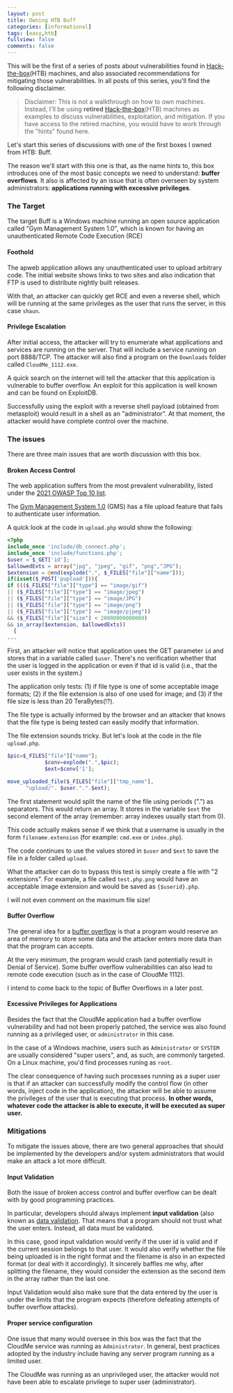 ```yaml
---
layout: post
title: Owning HTB Buff
categories: [informational]
tags: [easy,htb]
fullview: false
comments: false
---
```


This will be the first of a series of posts about vulnerabilities found in [Hack-the-box](https://hackthebox.eu)(HTB) machines, and also associated recommendations for mitigating those vulnerabilities. In all posts of this series, you'll find the following disclaimer.  

> Disclaimer: This is not a walkthrough on how to own machines. Instead, I'll be using **retired** [Hack-the-box](https://hackthebox.eu)(HTB) machines as examples to discuss vulnerabilities, exploitation, and mitigation. If you have access to the retired machine, you would have to work through the "hints" found here. 

Let's start this series of discussions with one of the first boxes I owned from HTB: Buff. 

The reason we'll start with this one is that, as the name hints to, this box introduces one of the most basic concepts we need to understand: **buffer overflows**. It also is affected by an issue that is often overseen by system administrators: **applications running with excessive privileges**. 

### The Target 

The target Buff is a Windows machine running  an open source application called "Gym Management System 1.0", which is known for having an unauthenticated Remote Code Execution (RCE)

#### Foothold 
The apweb application allows any unauthenticated user to upload arbitrary code. The initial website shows links to two sites and also indication that FTP is used to distribute nightly built releases. 

With that, an attacker can quickly get RCE and even a reverse shell, which will be running at the same privileges as the user that runs the server, in this case `shaun`. 

#### Privilege Escalation
After initial access, the attacker will try to enumerate what applications and services are running on the server. That will include a service running on port 8888/TCP. The attacker will also find a program on the `Downloads` folder called `CloudMe_1112.exe`. 

A quick search on the internet will tell the attacker that this application is vulnerable to buffer overflow. An exploit for this application is well known and can be found on ExploitDB. 

Successfully using the exploit with a reverse shell payload (obtained from metasploit) would result in a shell as an "administrator". At that moment, the attacker would have complete control over the machine. 

### The issues

There are three main issues that are worth discussion with this box.

#### Broken Access Control
The web application suffers from the most prevalent vulnerability, listed under the [2021  OWASP Top 10 list](https://owasp.org/Top10/A01_2021-Broken_Access_Control/). 

The [Gym Management System 1.0](https://projectworlds.in/free-projects/php-projects/gym-management-system-project-in-php/) (GMS) has a file upload feature that fails to authenticate user information. 

A quick look at the code in `upload.php` would show the following: 
```php
<?php
include_once 'include/db_connect.php';
include_once 'include/functions.php';
$user = $_GET['id'];
$allowedExts = array("jpg", "jpeg", "gif", "png","JPG");
$extension = @end(explode(".", $_FILES["file"]["name"]));
if(isset($_POST['pupload'])){
if ((($_FILES["file"]["type"] == "image/gif")
|| ($_FILES["file"]["type"] == "image/jpeg")
|| ($_FILES["file"]["type"] == "image/JPG")
|| ($_FILES["file"]["type"] == "image/png")
|| ($_FILES["file"]["type"] == "image/pjpeg"))
&& ($_FILES["file"]["size"] < 20000000000000)
&& in_array($extension, $allowedExts))
  {
...
```
First, an attacker will notice that application uses the GET parameter `id` and stores that in a variable called `$user`. There's no verification whether that the user is logged in the application or even if that id is valid (i.e., that the user exists in the system.) 

The application only tests: (1) if file type is one of some acceptable image formats; (2) if the file extension is also of one used for image; and (3) if the file size is less than 20 TeraBytes(!?). 

The file type is actually informed by the browser and an attacker that knows that the file type is being tested can easily modify that information. 

The file extension sounds tricky. But let's look at the code in the file `upload.php`. 

```php
$pic=$_FILES["file"]["name"];
            $conv=explode(".",$pic);
            $ext=$conv['1'];

move_uploaded_file($_FILES["file"]["tmp_name"],
      "upload/". $user.".".$ext);
```
The first statement would split the name of the file using periods (".") as separators. This would return an array. It stores in the variable `$ext` the second element of the array (remember: array indexes usually start from 0). 

This code actually makes sense if we think that a username is usually in the form `filename.extension` (for example: `cmd.exe` or `index.php`). 

The code continues to use the values stored in  `$user` and `$ext` to save the file in a folder called `upload`.  

What the attacker can do to bypass this test is simply create a file with "2 extensions". For example, a file called `test.php.png` would have an acceptable image extension and would be saved as `{$userid}.php`. 

I will not even comment on the maximum file size!

#### Buffer Overflow

The general idea for a [buffer overflow](https://en.wikipedia.org/wiki/Buffer_overflow) is that a program would reserve an area of memory to store some data and the attacker enters more data than that the program can accepts. 

At the very minimum, the program would crash (and potentially result in Denial of Service). Some buffer overflow vulnerabilities can also lead to remote code execution (such as in the case of CloudMe 1112). 

I intend to come back to the topic of Buffer Overflows in a later post. 

#### Excessive Privileges for Applications

Besides the fact that the CloudMe application had a buffer overflow vulnerability and had not been properly patched, the service was also found running as a privileged user, or `administrator` in this case. 

In the case of a Windows machine, users such as `Administrator` or `SYSTEM` are usually considered "super users", and, as such, are commonly targeted.  On a Linux machine, you'd find processes runing as `root`. 

The clear consequence of having such processes running as a super user is that if an attacker can successfully modify the control flow (in other words, inject code in the application), the attacker will be able to assume the privileges of the user that is executing that process. **In other words, whatever code the attacker is able to execute, it will be executed as super user.** 

### Mitigations
To mitigate the issues above, there are two general approaches that should be implemented by the developers and/or system administrators that would make an attack a lot more difficult. 

#### Input Validation
Both the issue of broken access control and buffer overflow can be dealt with by good programming practices. 

In particular, developers should always implement **input validation** (also known as [data validation](https://en.wikipedia.org/wiki/Data_validation). That means that a program should not trust what the user enters. Instead, all data must be validated. 

In this case, good input validation would verify if the user id is valid and if the current session belongs to that user. It would also verify whether the file being uploaded is in the right format and the filename is also in an expected format (or deal with it accordingly). It sincerely baffles me why, after splitting the filename, they would consider the extension as the second item in the array rather than the last one. 

Input Validation would also make sure that the data entered by the user is under the limits that the program expects (therefore defeating attempts of buffer overflow attacks). 

#### Proper service configuration
One issue that many would oversee in this box was the fact that the CloudMe service was running as `Administrator`.  In general, best practices adopted by the industry include having  any server program running as a limited user. 

The CloudMe was running as an unprivileged user, the attacker would not have been able to escalate privilege to super user (administrator). 
